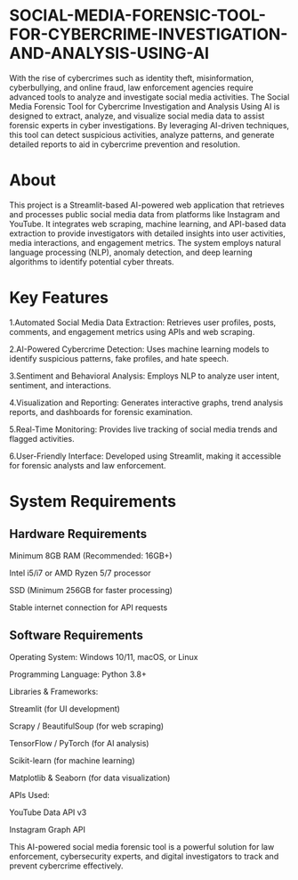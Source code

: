 # SOCIAL-MEDIA-FORENSIC-TOOL-FOR-CYBERCRIME-INVESTIGATION-AND-ANALYSIS-USING-AI
With the rise of cybercrimes such as identity theft, misinformation, cyberbullying, and online fraud, law enforcement agencies require advanced tools to analyze and investigate social media activities. The Social Media Forensic Tool for Cybercrime Investigation and Analysis Using AI is designed to extract, analyze, and visualize social media data to assist forensic experts in cyber investigations. By leveraging AI-driven techniques, this tool can detect suspicious activities, analyze patterns, and generate detailed reports to aid in cybercrime prevention and resolution.
# About
This project is a Streamlit-based AI-powered web application that retrieves and processes public social media data from platforms like Instagram and YouTube. It integrates web scraping, machine learning, and API-based data extraction to provide investigators with detailed insights into user activities, media interactions, and engagement metrics. The system employs natural language processing (NLP), anomaly detection, and deep learning algorithms to identify potential cyber threats.
# Key Features
1.Automated Social Media Data Extraction: Retrieves user profiles, posts, comments, and engagement metrics using APIs and web scraping.

2.AI-Powered Cybercrime Detection: Uses machine learning models to identify suspicious patterns, fake profiles, and hate speech.

3.Sentiment and Behavioral Analysis: Employs NLP to analyze user intent, sentiment, and interactions.

4.Visualization and Reporting: Generates interactive graphs, trend analysis reports, and dashboards for forensic examination.

5.Real-Time Monitoring: Provides live tracking of social media trends and flagged activities.

6.User-Friendly Interface: Developed using Streamlit, making it accessible for forensic analysts and law enforcement.
# System Requirements
## Hardware Requirements
Minimum 8GB RAM (Recommended: 16GB+)

Intel i5/i7 or AMD Ryzen 5/7 processor

SSD (Minimum 256GB for faster processing)

Stable internet connection for API requests

## Software Requirements
Operating System: Windows 10/11, macOS, or Linux

Programming Language: Python 3.8+

Libraries & Frameworks:

Streamlit (for UI development)

Scrapy / BeautifulSoup (for web scraping)

TensorFlow / PyTorch (for AI analysis)

Scikit-learn (for machine learning)

Matplotlib & Seaborn (for data visualization)

APIs Used:

YouTube Data API v3

Instagram Graph API

This AI-powered social media forensic tool is a powerful solution for law enforcement, cybersecurity experts, and digital investigators to track and prevent cybercrime effectively.
